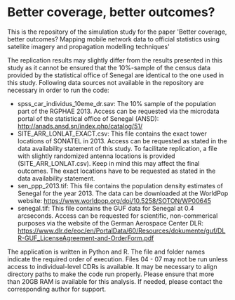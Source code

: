 # Better coverage, better outcomes?

This is the repository of the simulation study for the paper 'Better coverage, better outcomes? Mapping mobile network data to official statistics using satellite imagery and propagation modelling techniques'

The replication results may slightly differ from the results presented in this study as it cannot be ensured that the 10\%-sample of the census data provided by the statistical office of Senegal are identical to the one used in this study. Following data sources not available in the repository are necessary in order to run the code:

- spss_car_individus_10eme_dr.sav: The 10\% sample of the population part of the RGPHAE 2013. Access can be requested via the microdata portal of the statistical office of Senegal (ANSD): http://anads.ansd.sn/index.php/catalog/51/
- SITE_ARR_LONLAT_EXACT.csv: This file contains the exact tower locations of SONATEL in 2013. Access can be requested as stated in the data availability statement of this study. To facilitate replication, a file with slightly randomized antenna locations is provided (SITE\_ARR\_LONLAT.csv). Keep in mind this may affect the final outcomes. The exact locations have to be requested as stated in the data availability statement.
- sen_ppp_2013.tif: This file contains the population density estimates of Senegal for the year 2013. The data can be downloaded at the WorldPop website: https://www.worldpop.org/doi/10.5258/SOTON/WP00645
- senegal.tif: This file contains the GUF data for Senegal at 0.4 arcseconds. Access can be requested for scientific, non-commerical purposes via the website of the German Aerospace Center DLR: https://www.dlr.de/eoc/en/PortalData/60/Resources/dokumente/guf/DLR-GUF_LicenseAgreement-and-OrderForm.pdf

The application is written in Python and R. The file and folder names indicate the required order of execution. Files 04 - 07 may not be run unless access to individual-level CDRs is available. It may be necessary to align directory paths to make the code run properly. Please ensure that more than 20GB RAM is available for this analysis. If needed, please contact the corresponding author for support.

